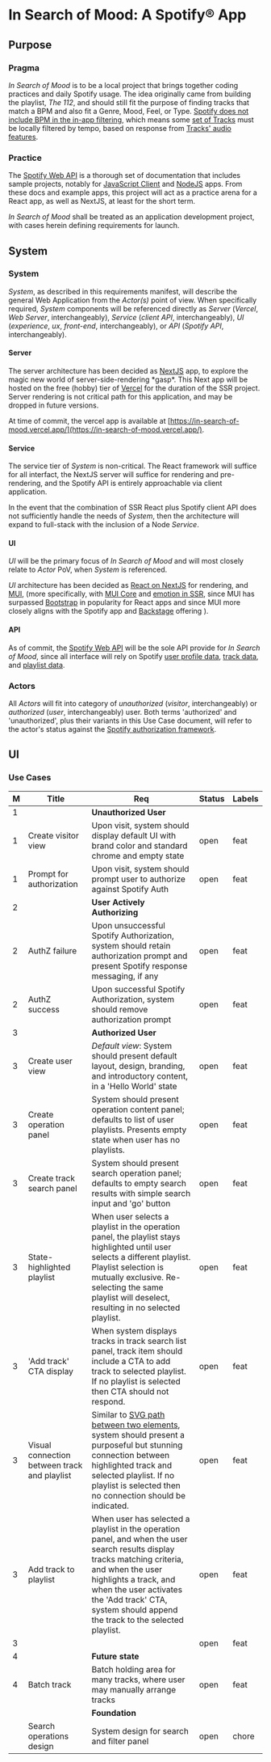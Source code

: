 # In Search of Mood: A Spotify® App

## Purpose

### Pragma
_In Search of Mood_ is to be a local project that brings together coding practices and daily Spotify usage. The idea originally came from building the playlist, _The 112_, and should still fit the purpose of finding tracks that match a BPM and also fit a Genre, Mood, Feel, or Type. [Spotify does not include BPM in the in-app filtering](https://community.spotify.com/t5/Desktop-Windows/Filter-songs-within-a-playlist-by-bpm/td-p/4714703), which means some [set of Tracks](https://developer.spotify.com/documentation/web-api/reference/#/operations/get-several-tracks) must be locally filtered by tempo, based on response from [Tracks' audio features](https://developer.spotify.com/documentation/web-api/reference/#/operations/get-several-audio-features).

### Practice
The [Spotify Web API](https://developer.spotify.com/documentation/web-api/reference/#/) is a thorough set of documentation that includes sample projects, notably for [JavaScript Client](https://developer.spotify.com/documentation/web-api/libraries/#javascript-client-side) and [NodeJS](https://developer.spotify.com/documentation/web-api/libraries/#nodejs) apps. From these docs and example apps, this project will act as a practice arena for a React app, as well as NextJS, at least for the short term.

_In Search of Mood_ shall be treated as an application development project, with cases herein defining requirements for launch. 

## System
### System
_System_, as described in this requirements manifest, will describe the general Web Application from the _Actor(s)_ point of view. When specifically required, _System_ components will be referenced directly as _Server_ (_Vercel_, _Web Server_, interchangeably), _Service_ (_client API_, interchangeably), _UI_ (_experience_, _ux_, _front-end_, interchangeably), or _API_ (_Spotify API_, interchangeably).

#### Server
The server architecture has been decided as [NextJS](https://nextjs.org/docs) app, to explore the magic new world of server-side-rendering \*gasp\*. This Next app will be hosted on the free (hobby) tier of [Vercel](https://vercel.com/guides/deploying-nextjs-with-vercel) for the duration of the SSR project. Server rendering is not critical path for this application, and may be dropped in future versions.

At time of commit, the vercel app is available at [https://in-search-of-mood.vercel.app/](https://in-search-of-mood.vercel.app/).

#### Service
The service tier of _System_ is non-critical. The React framework will suffice for all interfact, the NextJS server will suffice for rendering and pre-rendering, and the Spotify API is entirely approachable via client application. 

In the event that the combination of SSR React plus Spotify client API does not sufficiently handle the needs of _System_, then the architecture will expand to full-stack with the inclusion of a Node _Service_. 

#### UI 
_UI_ will be the primary focus of _In Search of Mood_ and will most closely relate to _Actor_ PoV, when _System_ is referenced.

_UI_ architecture has been decided as [React on NextJS](https://beta.nextjs.org/docs/rendering/fundamentals) for rendering, and [MUI](https://mui.com/), \(more specifically, with [MUI Core](https://mui.com/core) and [emotion in SSR](https://emotion.sh/docs/ssr#api), since MUI has surpassed [Bootstrap](https://getbootstrap.com) in popularity for React apps and since MUI more closely aligns with the Spotify app and [Backstage](https://backstage.io/) offering \).
#### API
As of commit, the [Spotify Web API](https://developer.spotify.com/documentation/web-api/reference/#/) will be the sole API provide for _In Search of Mood_, since all interface will rely on Spotify [user profile data](https://developer.spotify.com/documentation/web-api/reference/#/operations/get-current-users-profile), [track data](https://developer.spotify.com/documentation/web-api/reference/#/operations/get-track), and [playlist data](https://developer.spotify.com/documentation/web-api/reference/#/operations/get-playlist).

### Actors
All _Actors_ will fit into category of _unauthorized_ (_visitor_, interchangeably) or _authorized_ (_user_, interchangeably) user. Both terms 'authorized' and 'unauthorized', plus their variants in this Use Case document, will refer to the actor's status against the [Spotify authorization framework](https://developer.spotify.com/documentation/general/guides/authorization/).

## UI
<!-- | 3 | T | R | S | -->
### Use Cases

| M | Title | Req | Status | Labels |
--- | ----- | --- | ------ | ------ |
| 1 |       | **Unauthorized User** | | |
| 1 | Create visitor view | Upon visit, system should display default UI with brand color and standard chrome and empty state | open | feat |
| 1 | Prompt for authorization | Upon visit, system should prompt user to authorize against Spotify Auth | open | feat |
| 2 |       | **User Actively Authorizing** | | |
| 2 | AuthZ failure | Upon unsuccessful Spotify Authorization, system should retain authorization prompt and present Spotify response messaging, if any  | open | feat |
| 2 | AuthZ success | Upon successful Spotify Authorization, system should remove authorization prompt | open | feat |
| 3 |       | **Authorized User** | | |
| 3 | Create user view | _Default view_: System should present default layout, design, branding, and introductory content, in a 'Hello World' state | open | feat |
| 3 | Create operation panel | System should present operation content panel; defaults to list of user playlists. Presents empty state when user has no playlists. | open | feat |
| 3 | Create track search panel | System should present search operation panel; defaults to empty search results with simple search input and 'go' button | open | feat |
| 3 | State-highlighted playlist | When user selects a playlist in the operation panel, the playlist stays highlighted until user selects a different playlist. Playlist selection is mutually exclusive. Re-selecting the same playlist will deselect, resulting in no selected playlist. | open | feat |
| 3 | 'Add track' CTA display | When system displays tracks in track search list panel, track item should include a CTA to add track to selected playlist. If no playlist is selected then CTA should not respond. | open | feat |
| 3 | Visual connection between track and playlist | Similar to [SVG path between two elements](https://www.cssscript.com/draw-svg-paths-two-elements-leader-line/), system should present a purposeful but stunning connection between highlighted track and selected playlist. If no playlist is selected then no connection should be indicated. | open | feat |
| 3 | Add track to playlist | When user has selected a playlist in the operation panel, and when the user search results display tracks matching criteria, and when the user highlights a track, and when the user activates the 'Add track' CTA, system should append the track to the selected playlist. | open | feat |
| 3 |  |  | open | feat |
| 4 |       | **Future state** |  | |
| 4 | Batch track | Batch holding area for many tracks, where user may manually arrange tracks | open | feat |
|   |       | **Foundation** |  | |
|   | Search operations design | System design for search and filter panel | open | chore |